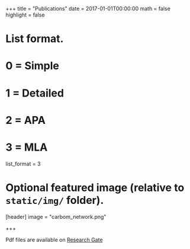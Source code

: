 +++
title = "Publications"
date = 2017-01-01T00:00:00
math = false
highlight = false

# List format.
#   0 = Simple
#   1 = Detailed
#   2 = APA
#   3 = MLA
list_format = 3

# Optional featured image (relative to `static/img/` folder).
[header]
image = "carbom_network.png"

+++

Pdf files are available on [Research Gate](https://www.researchgate.net/profile/Adriana_Lopes_Dos_Santos)

